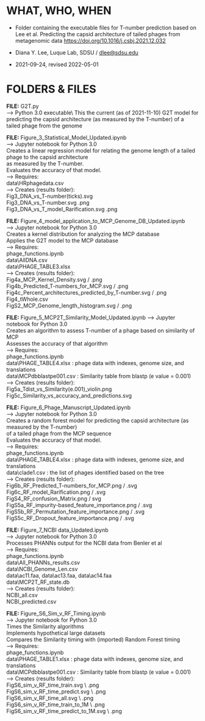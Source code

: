 
# WHAT, WHO, WHEN

- Folder containing the executable files for T-number prediction based on Lee et al. Predicting the capsid architecture of tailed phages from metagenomic data https://doi.org/10.1016/j.csbj.2021.12.032

- Diana Y. Lee, Luque Lab, SDSU / dlee@sdsu.edu
- 2021-09-24, revised 2022-05-01



# FOLDERS & FILES

**FILE:** G2T.py\
--> Python 3.0 executable\ 
This the current (as of 2021-11-10) G2T model for predicting the capsid architecture (as measured by the T-number) of a tailed phage from the genome

**FILE:** Figure_3_Statistical_Model_Updated.ipynb\
--> Jupyter notebook for Python 3.0 \
Creates a linear regression model for relating the genome length of a tailed phage to the capsid architecture \
as measured by the T-number.\
Evaluates the accuracy of that model.\
--> Requires:\
    data\HRphagedata.csv\
--> Creates (results folder):\
    Fig3_DNA_vs_T-number(ticks).svg\
    Fig3_DNA_vs_T-number.svg .png\
    Fig3_DNA_vs_T_model_Rarification.svg .png

**FILE:** Figure_4_model_application_to_MCP_Genome_DB_Updated.ipynb\
--> Jupyter notebook for Python 3.0 \
Creates a kernel distribution for analyzing the MCP database\
Applies the G2T model to the MCP database\
--> Requires:\
    phage_functions.ipynb\
    data\AllDNA.csv\
    data\PHAGE_TABLE3.xlsx\
--> Creates (results folder):\
    Fig4a_MCP_Kernel_Density.svg / .png\
    Fig4b_Predicted_T-numbers_for_MCP.svg / .png\
    Fig4c_Percent_architectures_predicted_by_T-number.svg / .png\
    Fig4_tWhole.csv\
    FigS2_MCP_Genome_length_histogram.svg / .png

**FILE:** Figure_5_MCP2T_Similarity_Model_Updated.ipynb
--> Jupyter notebook for Python 3.0 \
Creates an algorithm to assess T-number of a phage based on similarity of MCP\
Assesses the accuracy of that algorithm\
--> Requires:\
    phage_functions.ipynb \
    data\PHAGE_TABLE4.xlsx : phage data with indexes, genome size, and translations\
    data\MCPdbblastpe001.csv : Similarity table from blastp (e value = 0.001)\
--> Creates (results folder):\
    Fig5a_Tdist_vs_Similarity(e.001)_violin.png\
    Fig5c_Similarity_vs_accuracy_and_predictions.svg

**FILE:** Figure_6_Phage_Manuscript_Updated.ipynb\
--> Jupyter notebook for Python 3.0 \
Creates a random forest model for predicting the capsid architecture (as measured by the T-number) \
    of a tailed phage from the MCP sequence\
Evaluates the accuracy of that model.\
--> Requires:\
    phage_functions.ipynb\
    data\PHAGE_TABLE4.xlsx : phage data with indexes, genome size, and translations\
    data\clade1.csv : the list of phages identified based on the tree\
--> Creates (results folder):\
    Fig6b_RF_Predicted_T-numbers_for_MCP.png / .svg\
    Fig6c_RF_model_Rarification.png / .svg\
    FigS4_RF_confusion_Matrix.png / svg\
    FigS5a_RF_impurity-based_feature_importance.png / .svg\
    FigS5b_RF_Permutation_feature_importance.png / .svg\
    FigS5c_RF_Dropout_feature_importance.png / .svg

**FILE:** Figure_7_NCBI data_Updated.ipynb\
--> Jupyter notebook for Python 3.0 \
Processes PHANNs output for the NCBI data from Benler et al \
--> Requires:\
    phage_functions.ipynb\
    data\All_PHANNs_results.csv\
    data\NCBI_Genome_Len.csv\
    data\ac11.faa, data\ac13.faa, data\ac14.faa\
    data\MCP2T_RF_state.db\
--> Creates (results folder):\
    NCBI_all.csv\
    NCBI_predicted.csv

**FILE:** Figure_S6_Sim_v_RF_Timing.ipynb\
--> Jupyter notebook for Python 3.0 \
    Times the Similarity algorithms\
    Implements hypothetical large datasets\
    Compares the Similarity timing with (imported) Random Forest timing \
--> Requires:\
    phage_functions.ipynb \
    data\PHAGE_TABLE1.xlsx : phage data with indexes, genome size, and translations\
    data\MCPdbblastpe001.csv : Similarity table from blastp (e value = 0.001)\
--> Creates (results folder):\
    FigS6_sim_v_RF_time_train.svg \ .png\
    FigS6_sim_v_RF_time_predict.svg \ .png\
    FigS6_sim_v_RF_time_all.svg \ .png\
    FigS6_sim_v_RF_time_train_to_1M \ .png\
    FigS6_sim_v_RF_time_predict_to_1M.svg \ .png
